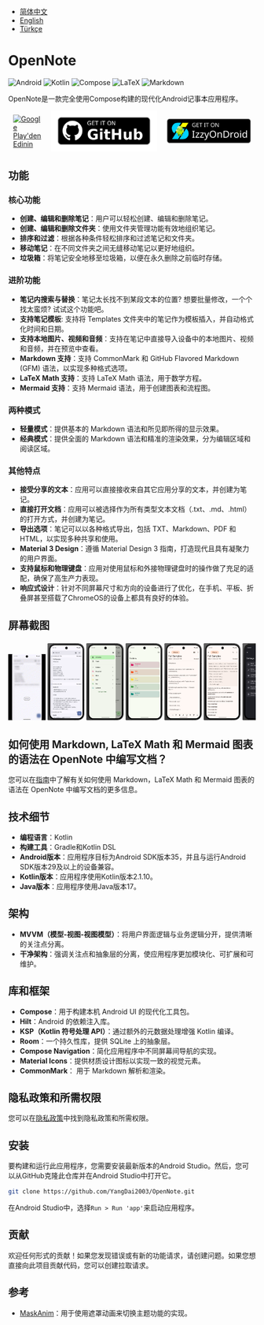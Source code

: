 - [简体中文](README.zh.md)
- [English](README.md)
- [Türkçe](README.tr.md)

# OpenNote

![Android](https://img.shields.io/badge/Android-3DDC84?style=for-the-badge&logo=android&logoColor=white)
![Kotlin](https://img.shields.io/badge/kotlin-%237F52FF.svg?style=for-the-badge&logo=kotlin&logoColor=white)
![Compose](https://img.shields.io/static/v1?style=for-the-badge&message=Jetpack+Compose&color=4285F4&logo=Jetpack+Compose&logoColor=FFFFFF&label=)
![LaTeX](https://img.shields.io/badge/latex-%23008080.svg?style=for-the-badge&logo=latex&logoColor=white)
![Markdown](https://img.shields.io/badge/markdown-%23000000.svg?style=for-the-badge&logo=markdown&logoColor=white)

OpenNote是一款完全使用Compose构建的现代化Android记事本应用程序。

<div style="display: flex; justify-content: center; align-items: center;">
    <a href="https://play.google.com/store/apps/details?id=com.yangdai.opennote" style="margin: 0 10px;">
        <img alt="Google Play'den Edinin" src="https://play.google.com/intl/en_us/badges/static/images/badges/en_badge_web_generic.png" height="100" style="max-width: 100%; height: auto; object-fit: contain;">
    </a>
    <a href="https://github.com/YangDai2003/OpenNote-Compose/releases" style="margin: 0 10px;">
        <img alt="GitHub'dan Edinin" src="https://raw.githubusercontent.com/deckerst/common/main/assets/get-it-on-github.png" height="100" style="max-width: 100%; height: auto; object-fit: contain;">
    </a>
    <a href="https://apt.izzysoft.de/fdroid/index/apk/com.yangdai.opennote" style="margin: 0 10px;">
        <img alt="Get it on IzzyOnDroid" src="screenshots/IzzyOnDroidButtonGreyBorder.svg" height="100" style="max-width: 100%; height: auto; object-fit: contain;">
    </a>
</div>

## 功能

### 核心功能
- **创建、编辑和删除笔记**：用户可以轻松创建、编辑和删除笔记。
- **创建、编辑和删除文件夹**：使用文件夹管理功能有效地组织笔记。
- **排序和过滤**：根据各种条件轻松排序和过滤笔记和文件夹。
- **移动笔记**：在不同文件夹之间无缝移动笔记以更好地组织。
- **垃圾箱**：将笔记安全地移至垃圾箱，以便在永久删除之前临时存储。

### 进阶功能
- **笔记内搜索与替换**：笔记太长找不到某段文本的位置? 想要批量修改，一个个找太蛮烦? 试试这个功能吧。
- **支持笔记模板**: 支持将 Templates 文件夹中的笔记作为模板插入，并自动格式化时间和日期。
- **支持本地图片、视频和音频**：支持在笔记中直接导入设备中的本地图片、视频和音频，并在预览中查看。
- **Markdown 支持**：支持 CommonMark 和 GitHub Flavored Markdown (GFM) 语法，以实现多种格式选项。
- **LaTeX Math 支持**：支持 LaTeX Math 语法，用于数学方程。
- **Mermaid 支持**：支持 Mermaid 语法，用于创建图表和流程图。

### 两种模式
- **轻量模式**：提供基本的 Markdown 语法和所见即所得的显示效果。
- **经典模式**：提供全面的 Markdown 语法和精准的渲染效果，分为编辑区域和阅读区域。

### 其他特点
- **接受分享的文本**：应用可以直接接收来自其它应用分享的文本，并创建为笔记。
- **直接打开文档**：应用可以被选择作为所有类型文本文档（.txt、.md、.html）的打开方式，并创建为笔记。
- **导出选项**：笔记可以以各种格式导出，包括 TXT、Markdown、PDF 和 HTML，以实现多种共享和使用。
- **Material 3 Design**：遵循 Material Design 3 指南，打造现代且具有凝聚力的用户界面。
- **支持鼠标和物理键盘**：应用对使用鼠标和外接物理键盘时的操作做了充足的适配，确保了高生产力表现。
- **响应式设计**：针对不同屏幕尺寸和方向的设备进行了优化，在手机、平板、折叠屏甚至搭载了ChromeOS的设备上都具有良好的体验。

## 屏幕截图

<div style="overflow-x: auto; white-space: nowrap;">

<img src="screenshots/Anim.gif" width="15%" alt=""/>
<img src="screenshots/MainScreen.png" width="15%" alt=""/>
<img src="screenshots/Drawer.png" width="15%" alt=""/>
<img src="screenshots/Folders.png" width="15%" alt=""/>
<img src="screenshots/Editor.png" width="15%" alt=""/>
<img src="screenshots/ReadView.png" width="15%" alt=""/>
<img src="screenshots/Setings.png" width="15%" alt=""/>
<img src="screenshots/Widget.png" width="15%" alt=""/>
<img src="screenshots/Screenshot_Math_Edit.png" width="15%" alt=""/>
<img src="screenshots/Screenshot_Math_Preview.png" width="15%" alt=""/>
<img src="screenshots/Screenshot_Mermaid_Edit.png" width="15%" alt=""/>
<img src="screenshots/Screenshot_Mermaid_Preview.png" width="15%" alt=""/>
<img src="screenshots/MainScreen_Large.png" width="30%" alt=""/>
<img src="screenshots/Editor_Large.png" width="30%" alt=""/>
<img src="screenshots/Settings_Large.png" width="30%" alt=""/>

</div>

## 如何使用 Markdown, LaTeX Math 和 Mermaid 图表的语法在 OpenNote 中编写文档？

您可以在[指南](Guide.zh.md)中了解有关如何使用 Markdown，LaTeX Math 和 Mermaid 图表的语法在 OpenNote
中编写文档的更多信息。

## 技术细节

- **编程语言**：Kotlin
- **构建工具**：Gradle和Kotlin DSL
- **Android版本**：应用程序目标为Android SDK版本35，并且与运行Android SDK版本29及以上的设备兼容。
- **Kotlin版本**：应用程序使用Kotlin版本2.1.10。
- **Java版本**：应用程序使用Java版本17。

## 架构

- **MVVM（模型-视图-视图模型）**：将用户界面逻辑与业务逻辑分开，提供清晰的关注点分离。
- **干净架构**：强调关注点和抽象层的分离，使应用程序更加模块化、可扩展和可维护。

## 库和框架

- **Compose**：用于构建本机 Android UI 的现代化工具包。
- **Hilt**：Android 的依赖注入库。
- **KSP（Kotlin 符号处理 API）**：通过额外的元数据处理增强 Kotlin 编译。
- **Room**：一个持久性库，提供 SQLite 上的抽象层。
- **Compose Navigation**：简化应用程序中不同屏幕间导航的实现。
- **Material Icons**：提供材质设计图标以实现一致的视觉元素。
- **CommonMark**： 用于 Markdown 解析和渲染。

## 隐私政策和所需权限

您可以在[隐私政策](PRIVACY_POLICY.md)中找到隐私政策和所需权限。

## 安装

要构建和运行此应用程序，您需要安装最新版本的Android Studio。然后，您可以从GitHub克隆此仓库并在Android
Studio中打开它。

```bash
git clone https://github.com/YangDai2003/OpenNote.git
```

在Android Studio中，选择`Run > Run 'app'`来启动应用程序。

## 贡献

欢迎任何形式的贡献！如果您发现错误或有新的功能请求，请创建问题。如果您想直接向此项目贡献代码，您可以创建拉取请求。

## 参考

- [MaskAnim](https://github.com/setruth/MaskAnim)：用于使用遮罩动画来切换主题功能的实现。
